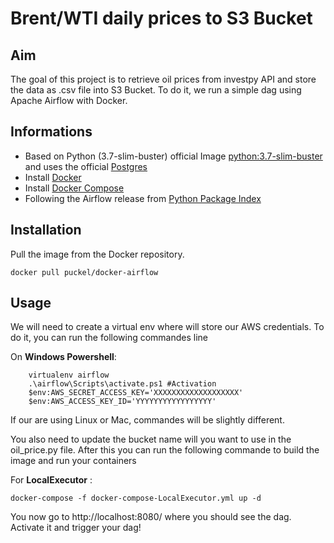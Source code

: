 # Brent/WTI daily prices to S3 Bucket

## Aim
The goal of this project is to retrieve oil prices from investpy API and store the data as .csv file into S3 Bucket. To do it, we run a simple dag using Apache Airflow with Docker.


## Informations

* Based on Python (3.7-slim-buster) official Image [python:3.7-slim-buster](https://hub.docker.com/_/python/) and uses the official [Postgres](https://hub.docker.com/_/postgres/)
* Install [Docker](https://www.docker.com/)
* Install [Docker Compose](https://docs.docker.com/compose/install/)
* Following the Airflow release from [Python Package Index](https://pypi.python.org/pypi/apache-airflow)


## Installation

Pull the image from the Docker repository.

    docker pull puckel/docker-airflow


## Usage

We will need to create a virtual env where will store our AWS credentials. To do it, you can run the following commandes line

On **Windows Powershell**:
```shell
    virtualenv airflow
    .\airflow\Scripts\activate.ps1 #Activation
    $env:AWS_SECRET_ACCESS_KEY='XXXXXXXXXXXXXXXXXXX'
    $env:AWS_ACCESS_KEY_ID='YYYYYYYYYYYYYYYYY'
```

If our are using Linux or Mac, commandes will be slightly different.

You also need to update the bucket name will you want to use in the oil_price.py file. After this you can run the following commande to build the image and run your containers

For **LocalExecutor** :

    docker-compose -f docker-compose-LocalExecutor.yml up -d

You now go to http://localhost:8080/ where you should see the dag. Activate it and trigger your dag!